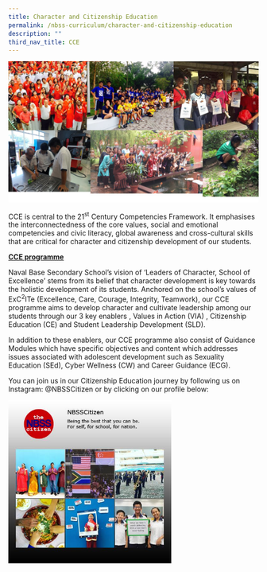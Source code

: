 ```yaml
---
title: Character and Citizenship Education
permalink: /nbss-curriculum/character-and-citizenship-education
description: ""
third_nav_title: CCE
---
```


<img src="/images/cce1.jpg">
<p>CCE is central to the 21<sup>st</sup>&nbsp;Century Competencies Framework. It emphasises the interconnectedness of the core values, social and emotional competencies and civic literacy, global awareness and cross-cultural skills that are critical for character and citizenship development of our students.</p>
<p><strong><u>CCE programme</u></strong></p>
<p>Naval Base Secondary School&rsquo;s vision of&nbsp;&lsquo;Leaders of Character, School of Excellence&rsquo; stems from its belief that character development is key towards the holistic development of its students. Anchored on the school&rsquo;s values of ExC<sup>2</sup>ITe (Excellence, Care, Courage, Integrity, Teamwork), our CCE programme aims to develop character and cultivate leadership among our students through our 3 key enablers , Values in Action (VIA) , Citizenship Education (CE) and Student Leadership Development (SLD).</p>
<p>In addition to these enablers, our CCE programme also consist of Guidance Modules which have specific objectives and content which addresses issues associated with adolescent development such as Sexuality Education (SEd), Cyber Wellness (CW) and Career Guidance (ECG).&nbsp;</p>
<p>You can join us in our Citizenship Education journey by following us on Instagram: @NBSSCitizen or by clicking on our profile below:</p>
<img style="width: 65%;" src="/images/cce2.jpg" />